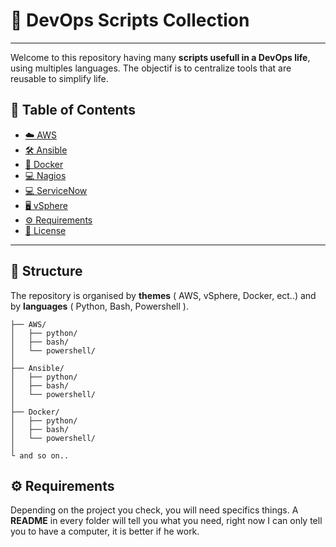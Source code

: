 # 🚀 DevOps Scripts Collection
---
Welcome to this repository having many **scripts usefull in a DevOps life**, using multiples languages.
The objectif is to centralize tools that are reusable to simplify life.

## 📑 Table of Contents
- [☁️ AWS](AWS/)
- [🛠 Ansible](Ansible/)
- [🐳 Docker](Docker/)
- [💻 Nagios](Nagios/)
- [💻 ServiceNow](ServiceNow/)
- [🖥️ vSphere](vSphere/)
- [⚙️ Requirements](#-Requirements)
- [📜 License](/LICENSE)

---

## 📂 Structure 

The repository is organised by **themes** ( AWS, vSphere, Docker, ect..) and by **languages** ( Python, Bash, Powershell ).

    ├── AWS/
    │   ├── python/
    │   ├── bash/
    │   └── powershell/
    │
    ├── Ansible/
    │   ├── python/
    │   ├── bash/
    │   └── powershell/
    │
    ├── Docker/
    │   ├── python/
    │   ├── bash/
    │   └── powershell/
    │
    └ and so on..

## ⚙️ Requirements

Depending on the project you check, you will need specifics things. A **README** in every folder will tell you what you need, right now I can only tell you to have a computer, it is better if he work.
